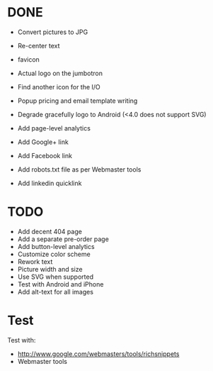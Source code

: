 # DONE

* Convert pictures to JPG 
* Re-center text
* favicon 
* Actual logo on the jumbotron 
* Find another icon for the I/O 
* Popup pricing and email template writing 
* Degrade gracefully logo to Android (<4.0 does not support SVG)
* Add page-level analytics
* Add Google+ link
* Add Facebook link

* Add robots.txt file as per Webmaster tools
* Add linkedin quicklink

# TODO

* Add decent 404 page
* Add a separate pre-order page
* Add button-level analytics
* Customize color scheme
* Rework text
* Picture width and size
* Use SVG when supported
* Test with Android and iPhone
* Add alt-text for all images

# Test

Test with: 

* http://www.google.com/webmasters/tools/richsnippets
* Webmaster tools